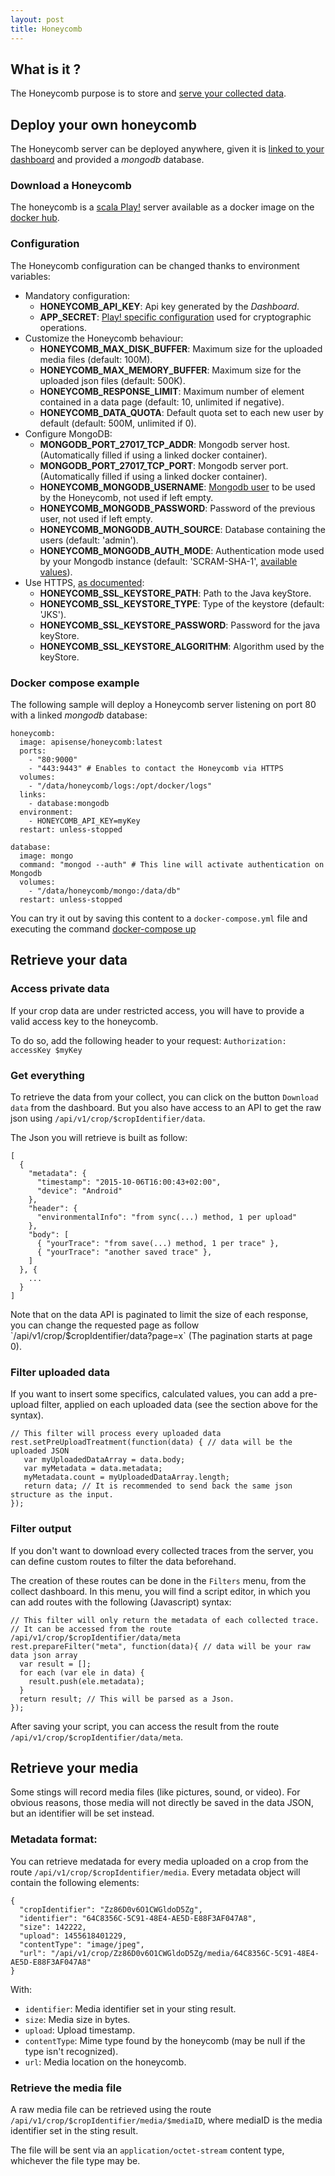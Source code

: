 ```yaml
---
layout: post
title: Honeycomb
---
```


What is it ?
------------

The Honeycomb purpose is to store and [serve your collected data](#retrieve-your-data).


## Deploy your own honeycomb

The Honeycomb server can be deployed anywhere, 
given it is [linked to your dashboard](../dashboard#add-a-custom-backend) and provided a _mongodb_ database.

### Download a Honeycomb

The honeycomb is a [scala Play!](https://playframework.com/) server available as a docker image on the [docker hub](https://hub.docker.com/r/apisense/honeycomb/).

### Configuration

The Honeycomb configuration can be changed thanks to environment variables:

- Mandatory configuration:
  - __HONEYCOMB_API_KEY__: Api key generated by the _Dashboard_.
  - __APP_SECRET__: [Play! specific configuration](https://www.playframework.com/documentation/2.5.x/ApplicationSecret) used for cryptographic operations.
- Customize the Honeycomb behaviour:
  - __HONEYCOMB_MAX_DISK_BUFFER__: Maximum size for the uploaded media files (default: 100M).
  - __HONEYCOMB_MAX_MEMORY_BUFFER__: Maximum size for the uploaded json files (default: 500K).
  - __HONEYCOMB_RESPONSE_LIMIT__: Maximum number of element contained in a data page (default: 10, unlimited if negative).
  - __HONEYCOMB_DATA_QUOTA__: Default quota set to each new user by default (default: 500M, unlimited if 0).
- Configure MongoDB:
  - __MONGODB_PORT_27017_TCP_ADDR__: Mongodb server host. (Automatically filled if using a linked docker container).
  - __MONGODB_PORT_27017_TCP_PORT__: Mongodb server port. (Automatically filled if using a linked docker container).
  - __HONEYCOMB_MONGODB_USERNAME__: [Mongodb user](https://docs.mongodb.com/manual/tutorial/enable-authentication/) to be used by the Honeycomb, not used if left empty.
  - __HONEYCOMB_MONGODB_PASSWORD__: Password of the previous user, not used if left empty.
  - __HONEYCOMB_MONGODB_AUTH_SOURCE__: Database containing the users (default: 'admin').
  - __HONEYCOMB_MONGODB_AUTH_MODE__: Authentication mode used by your Mongodb instance (default: 'SCRAM-SHA-1', [available values](https://docs.mongodb.com/manual/core/authentication/#authentication-mechanisms)).
- Use HTTPS, [as documented](https://www.playframework.com/documentation/2.5.x/ConfiguringHttps):
  - __HONEYCOMB_SSL_KEYSTORE_PATH__: Path to the Java keyStore.
  - __HONEYCOMB_SSL_KEYSTORE_TYPE__: Type of the keystore (default: 'JKS').
  - __HONEYCOMB_SSL_KEYSTORE_PASSWORD__: Password for the java keyStore.
  - __HONEYCOMB_SSL_KEYSTORE_ALGORITHM__: Algorithm used by the keyStore.

### Docker compose example

The following sample will deploy a Honeycomb server listening on port 80 with a linked _mongodb_ database:

    honeycomb:
      image: apisense/honeycomb:latest 
      ports:
        - "80:9000"
        - "443:9443" # Enables to contact the Honeycomb via HTTPS
      volumes:
        - "/data/honeycomb/logs:/opt/docker/logs"
      links:
        - database:mongodb
      environment:
        - HONEYCOMB_API_KEY=myKey
      restart: unless-stopped

    database:
      image: mongo
      command: "mongod --auth" # This line will activate authentication on Mongodb
      volumes:
        - "/data/honeycomb/mongo:/data/db"
      restart: unless-stopped

You can try it out by saving this content to a `docker-compose.yml` file and executing the command [docker-compose up](https://docs.docker.com/compose/reference/up/)

## Retrieve your data

### Access private data

If your crop data are under restricted access, you will have to provide a valid access key to the honeycomb.

To do so, add the following header to your request: `Authorization: accessKey $myKey`

### Get everything

To retrieve the data from your collect, you can click on the button `Download data` from the dashboard.
But you also have access to an API to get the raw json using `/api/v1/crop/$cropIdentifier/data`.

The Json you will retrieve is built as follow:

    [
      {
        "metadata": {
          "timestamp": "2015-10-06T16:00:43+02:00",
          "device": "Android"
        },
        "header": {
          "environmentalInfo": "from sync(...) method, 1 per upload"
        },
        "body": [
          { "yourTrace": "from save(...) method, 1 per trace" },
          { "yourTrace": "another saved trace" },
        ]
      }, {
        ...
      }
    ]

<div class="alert alert-warning" role="alert">
    Note that on the data API is paginated to limit the size of each response,
    you can change the requested page as follow `/api/v1/crop/$cropIdentifier/data?page=x` (The pagination starts at page 0).
</div>

### Filter uploaded data

If you want to insert some specifics, calculated values,
you can add a pre-upload filter, applied on each uploaded data (see the section above for the syntax).

    // This filter will process every uploaded data
    rest.setPreUploadTreatment(function(data) { // data will be the uploaded JSON
       var myUploadedDataArray = data.body;
       var myMetadata = data.metadata;
       myMetadata.count = myUploadedDataArray.length;
       return data; // It is recommended to send back the same json structure as the input.
    });

### Filter output

If you don't want to download every collected traces from the server, you can define custom routes to filter the data beforehand.

The creation of these routes can be done in the `Filters` menu, from the collect dashboard.
In this menu, you will find a script editor, in which you can add routes with the following (Javascript) syntax:

    // This filter will only return the metadata of each collected trace.
    // It can be accessed from the route /api/v1/crop/$cropIdentifier/data/meta
    rest.prepareFilter("meta", function(data){ // data will be your raw data json array
      var result = [];
      for each (var ele in data) {
        result.push(ele.metadata);
      }
      return result; // This will be parsed as a Json.
    });


After saving your script, you can access the result from the route `/api/v1/crop/$cropIdentifier/data/meta`.

## Retrieve your media

Some stings will record media files (like pictures, sound, or video).
For obvious reasons, those media will not directly be saved in the data JSON,
but an identifier will be set instead.


### Metadata format:

You can retrieve medatada for every media uploaded on a crop from the route `/api/v1/crop/$cropIdentifier/media`.
Every metadata object will contain the following elements:

    {
      "cropIdentifier": "Zz86D0v6O1CWGldoD5Zg",
      "identifier": "64C8356C-5C91-48E4-AE5D-E88F3AF047A8",
      "size": 142222,
      "upload": 1455618401229,
      "contentType": "image/jpeg",
      "url": "/api/v1/crop/Zz86D0v6O1CWGldoD5Zg/media/64C8356C-5C91-48E4-AE5D-E88F3AF047A8"
    }

With:

- `identifier`: Media identifier set in your sting result.
- `size`: Media size in bytes.
- `upload`: Upload timestamp.
- `contentType`: Mime type found by the honeycomb (may be null if the type isn't recognized).
- `url`: Media location on the honeycomb.

### Retrieve the media file

A raw media file can be retrieved using the route `/api/v1/crop/$cropIdentifier/media/$mediaID`,
where mediaID is the media identifier set in the sting result.

The file will be sent via an `application/octet-stream` content type,
whichever the file type may be.
